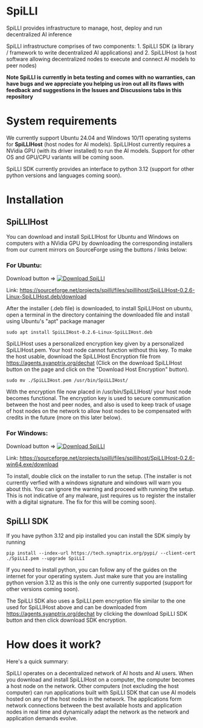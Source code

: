 # SpiLLI
SpiLLI provides infrastructure to manage, host, deploy and run decentralized AI inference

SpiLLI infrastructure comprises of two components: 1. SpiLLI SDK (a library / framework to write decentralized AI applications) and 2. SpiLLIHost (a host software allowing decentralized nodes to execute and connect AI models to peer nodes)

**Note SpiLLI is currently in beta testing and comes with no warranties, can have bugs and we appreciate you helping us iron out all its flaws with feedback and suggestions in the Issues and Discussions tabs in this repository**

# System requirements

We currently support Ubuntu 24.04 and Windows 10/11 operating systems for **SpiLLIHost** (host nodes for AI models). SpiLLIHost currently requires a NVidia GPU (with its driver installed) to run the AI models. Support for other OS and GPU/CPU variants will be coming soon.

SpiLLI SDK currently provides an interface to python 3.12 (support for other python versions and languages coming soon).

# Installation

## SpiLLIHost

You can download and install SpiLLIHost for Ubuntu and Windows on computers with a NVidia GPU by downloading the corresponding installers from our current mirrors on SourceForge using the buttons / links below:

### For Ubuntu:

Download button  =>  [![Download SpiLLI](https://a.fsdn.com/con/app/sf-download-button)](https://sourceforge.net/projects/spilli/files/spillihost/SpiLLIHost-0.2.6-Linux-SpiLLIHost.deb/download)

Link: https://sourceforge.net/projects/spilli/files/spillihost/SpiLLIHost-0.2.6-Linux-SpiLLIHost.deb/download

After the installer (.deb file) is downloaded, to install SpiLLIHost on ubuntu, open a terminal in the directory containing the downloaded file and install using Ubuntu's "apt" package manager

```
sudo apt install SpiLLIHost-0.2.6-Linux-SpiLLIHost.deb
```

SpiLLIHost uses a personalized encryption key given by a personalized SpiLLIHost.pem. Your host node cannot function without this key. To make the host usable, download the SpiLLIHost Encryption file from https://agents.syanptrix.org/dechat (Click on the download SpiLLIHost button on the page and click on the "Download Host Encryption" button). 

```
sudo mv ./SpiLLIHost.pem /usr/bin/SpiLLIHost/
```

With the encryption file now placed in /usr/bin/SpiLLIHost/ your host node becomes functional. The encryption key is used to secure communication between the host and peer nodes, and also is used to keep track of usage of host nodes on the network to allow host nodes to be compensated with credits in the future (more on this later below).

### For Windows:

Download button => [![Download SpiLLI](https://a.fsdn.com/con/app/sf-download-button)](https://sourceforge.net/projects/spilli/files/spillihost/SpiLLIHost-0.2.6-win64.exe/download)

Link: https://sourceforge.net/projects/spilli/files/spillihost/SpiLLIHost-0.2.6-win64.exe/download

To install, double click on the installer to run the setup. (The installer is not currently verfied with a windows signature and windows will warn you about this. You can ignore the warning and proceed with running the setup. This is not indicative of any malware, just requires us to register the installer with a digital signature. The fix for this will be coming soon).

## SpiLLI SDK

If you have python 3.12 and pip installed you can install the SDK simply by running

```
pip install --index-url https://tech.synaptrix.org/pypi/ --client-cert ./SpiLLI.pem --upgrade SpiLLI
```

If you need to install python, you can follow any of the guides on the internet for your operating system. Just make sure that you are installing python version 3.12 as this is the only one currently supported (support for other versions coming soon).

The SpiLLI SDK also uses a SpiLLI.pem encryption file similar to the one used for SpiLLIHost above and can be downloaded from  https://agents.syanptrix.org/dechat by clicking the download SpiLLI SDK button and then click download SDK encryption.

# How does it work?

Here's a quick summary:

SpiLLI operates on a decentralized network of AI hosts and AI users. When you download and install SpiLLIHost on a computer, the computer becomes a host node on the network. Other computers (not excluding the host computer) can run applications built with SpiLLI SDK that can use AI models hosted on any of the host nodes in the network. The applications form network connections between the best available hosts and application nodes in real time and dynamically adapt the network as the network and application demands evolve.


